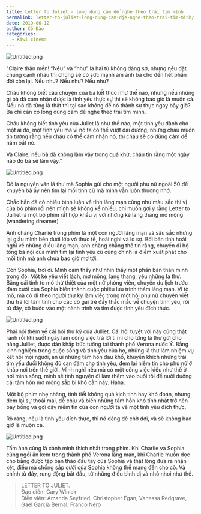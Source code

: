```yaml
---
title: Letter to Juliet - lòng dũng cảm để nghe theo trái tim mình
permalink: letter-to-juliet-long-dung-cam-dje-nghe-theo-trai-tim-minh/
date: 2019-06-12
author: Cô Đào
categories:
  - Kiwi cinema
---
```


![Untitled.png](/images/fa10a5d8-84aa-44f1-8ccb-aa54f9ba6cdb/Untitled.png)


"Claire thân mến! “Nếu” và “như” là hai từ không đáng sợ, nhưng nếu đặt chúng cạnh nhau thì chúng sẽ có sức mạnh ám ảnh bà cho đến hết phần đời còn lại. Nếu như? Nếu như? Nếu như?


Cháu không biết câu chuyện của bà kết thúc như thế nào, nhưng nếu những gì bà đã cảm nhận được là tình yêu thực sự thì sẽ không bao giờ là muộn cả. Nếu nó đã từng là thật thì tại sao không để nó thành sự thực ngay bây giờ? Bà chỉ cần có lòng dũng cảm để nghe theo trái tim mình.


Cháu không biết tình yêu của Juliet là như thế nào, một tình yêu dành cho một ai đó, một tình yêu mà vì nó ta có thể vượt đại dương, nhưng cháu muốn tin tưởng rằng nếu cháu có thể cảm nhận nó, thì cháu sẽ có dũng cảm để nắm bắt nó.


Và Claire, nếu bà đã không làm vậy trong quá khứ, cháu tin rằng một ngày nào đó bà sẽ làm vậy."


![Untitled.png](/images/fa10a5d8-84aa-44f1-8ccb-aa54f9ba6cdb/Untitled_1.png)


Đó là nguyên văn lá thư mà Sophia gửi cho một người phụ nữ ngoài 50 để khuyên bà ấy nên tìm lại mối tình cũ mà mình vẫn luôn thương nhớ.


Chắc hẳn đã có nhiều bình luận về tính lãng mạn cũng như màu sắc thi vị của bộ phim rồi nên mình sẽ không kể nhiều, chỉ muốn gợi ý rằng Letter to Julliet là một bộ phim rất hợp khẩu vị với những kẻ lang thang mơ mộng (wandering dreamer)


Anh chàng Charlie trong phim là một con người lãng mạn và sâu sắc nhưng lại giấu mình bên dưới lớp vỏ thực tế, hoài nghi và lo sợ. Bởi bản tính hoài nghi về những điều lãng mạn, anh chàng chẳng thể tin rằng, chuyến đi hộ tống bà nội của mình tìm lại tình yêu cũ cũng chính là điểm xuất phát cho mối tình mà anh chưa bao giờ mơ tới.


Còn Sophia, trời ơi. Mình cảm thấy như nhìn thấy một phần bản thân mình trong đó. Một kẻ yêu viết lách, mơ mộng, lang thang, yêu những lá thư. Bằng cái tính tò mò thứ thiệt của một nữ phóng viên, chuyến du lịch trước đám cưới của Sophia biến thành cuộc phiêu lưu trinh thám lãng mạn. Vì tò mò, mà cô đi theo người thư ký làm việc trong một hội phụ nữ chuyên viết thư trả lời tâm tình cho các cô gái trẻ đầy thắc mắc về chuyện tình yêu, rồi từ đây, cô bước vào một hành trình và tìm được tình yêu đích thực.


![Untitled.png](/images/fa10a5d8-84aa-44f1-8ccb-aa54f9ba6cdb/Untitled_2.png)


Phải nói thêm về cái hội thư ký của Julliet. Cái hội tuyệt vời này cũng thật rảnh rỗi khi suốt ngày làm công việc trả lời tỉ mỉ cho từng lá thư gửi cho nàng Julliet, được dán khắp bức tường tại thành phố Verona nước Ý. Bằng kinh nghiệm trong cuộc sống và tình yêu của họ, những lá thư làm nhiệm vụ kết nối mọi người, an ủi những tâm hồn đau khổ, khuyến khích những trái tim yếu đuối không đủ can đảm cho tình yêu, đem lại niềm tin cho phụ nữ ở khắp nơi trên thế giới. Mình nghĩ nếu mà có một công việc kiểu như thế ở nơi mình sống, mình sẽ tình nguyện đi làm thêm vào buổi tối để nuôi dưỡng cái tâm hồn mơ mộng sắp bị khô cằn này. Haha.


Một bộ phim nhẹ nhàng, tình tiết không quá kịch tính hay khó đoán, nhưng đem lại sự thoải mái, dễ chịu và biến những tâm hồn khó tính nhất trở nên bay bổng và gợi dậy niềm tin của con người ta về một tình yêu đích thực.


Rõ ràng, nếu là tình yêu đích thực, thì nó đáng để chờ đợi, và sẽ không bao giờ là muộn cả.


![Untitled.png](/images/fa10a5d8-84aa-44f1-8ccb-aa54f9ba6cdb/Untitled_3.png)


Tấm ảnh cũng là cảnh mình thích nhất trong phim. Khi Charlie và Sophia cùng ngồi ăn kem trong thành phố Verona lãng mạn, khi Charlie muốn đọc cho bằng được tập bản thảo đầu tay của Sophia và thật lòng đưa ra nhận xét, điều mà chồng sắp cưới của Sophia không thể mang đến cho cô. Và chính từ đây, rung động bắt đầu, từ những điều bình dị và nhỏ nhoi như thế.


> LETTER TO JULIET.  
> Đạo diễn: Gary Winick  
> Diễn viên: Amanda Seyfried, Christopher Egan, Vanessa Redgrave, Gael García Bernal, Franco Nero

